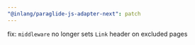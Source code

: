 ```yaml
---
"@inlang/paraglide-js-adapter-next": patch
---
```


fix: `middleware` no longer sets `Link` header on excluded pages
